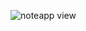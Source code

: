![noteapp view](https://user-images.githubusercontent.com/55547993/153190928-a624df8c-88c2-4ae4-b74d-4990bcf47823.jpeg)
